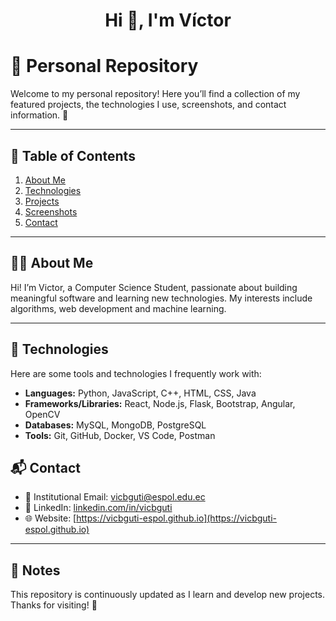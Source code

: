 <h1 align="center">Hi 👋, I'm Víctor</h1>

# 💼 Personal Repository

Welcome to my personal repository! Here you’ll find a collection of my featured projects, the technologies I use, screenshots, and contact information. 🚀

---

## 📁 Table of Contents

1. [About Me](#about-me)  
2. [Technologies](#technologies)  
3. [Projects](#projects)  
4. [Screenshots](#screenshots)  
5. [Contact](#contact)  

---

## 👨‍💻 About Me

Hi! I’m Victor, a Computer Science Student, passionate about building meaningful software and learning new technologies. My interests include algorithms, web development and machine learning.

---

## 🧰 Technologies

Here are some tools and technologies I frequently work with:

- **Languages:** Python, JavaScript, C++, HTML, CSS, Java  
- **Frameworks/Libraries:** React, Node.js, Flask, Bootstrap, Angular, OpenCV  
- **Databases:** MySQL, MongoDB, PostgreSQL  
- **Tools:** Git, GitHub, Docker, VS Code, Postman  

<!--
---

## 🚀 Projects

| Project | Description | Tech Stack | Status | Link |
|--------|-------------|------------|--------|------|
| **Task Manager** | A web app to manage daily tasks efficiently. | React, Node.js, MongoDB | ✅ Completed | [View on GitHub](https://github.com/yourusername/task-manager) |
| **Weather API** | REST API that returns current weather data. | Python, Flask, OpenWeather API | 🔧 In Progress | [View on GitHub](https://github.com/yourusername/weather-api) |
| **Personal Portfolio** | Personal website showcasing my work. | HTML, CSS, JavaScript | ✅ Completed | [View Site](https://yourusername.github.io/portfolio) |
| **Trivia Game** | Interactive question-and-answer game. | JavaScript, Bootstrap | 🧪 Testing | [View on GitHub](https://github.com/yourusername/trivia-game) |

---

## 🖼️ Screenshots

Here are some screenshots of my projects:  
(Add image files to a folder like `/assets` or `/images` in your repo and link them)

### Task Manager  
![Task Manager](./assets/task-manager.png)

### Weather API  
![Weather API](./assets/weather-api.png)

---
-->

## 📬 Contact

- 📧 Institutional Email: [vicbguti@espol.edu.ec](mailto:vicbguti@espol.edu.ec)  
- 💼 LinkedIn: [linkedin.com/in/vicbguti](https://linkedin.com/in/vicbguti)  
- 🌐 Website: [https://vicbguti-espol.github.io](https://vicbguti-espol.github.io)

---

## 📝 Notes

This repository is continuously updated as I learn and develop new projects. Thanks for visiting! 🙌
